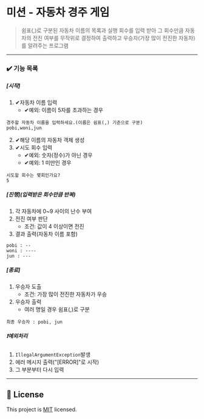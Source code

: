 # 미션 - 자동차 경주 게임

>쉼표(,)로 구분된 자동차 이름의 목록과 실행 회수를 입력 받아
그 회수만큼 자동차의 전진 여부를 무작위로 결정하여 출력하고
우승자(가장 많이 전진한 자동차)를 알려주는 프로그램
---
### ✔️ 기능 목록
##### [시작]
1. ✔자동차 이름 입력
   - ✔예외: 이름이 5자를 초과하는 경우
```
경주할 자동차 이름을 입력하세요.(이름은 쉼표(,) 기준으로 구분)
pobi,woni,jun
```
2. ✔해당 이름의 자동차 객체 생성
3. ✔시도 회수 입력
   - ✔예외: 숫자(정수)가 아닌 경우
   - ✔예외: 1 미만인 경우
```
시도할 회수는 몇회인가요?
5
```
##### [진행](입력받은 회수만큼 반복)
1. 각 자동차에 0~9 사이의 난수 부여
2. 전진 여부 판단
   - 조건: 값이 4 이상이면 전진
3. 결과 출력(자동차 이름 포함)
```
pobi : --
woni : ----
jun : ---
```
##### [종료]
1. 우승자 도출
   - 조건: 가장 많이 전진한 자동차가 우승
2. 우승자 출력
   - 여러 명일 경우 쉼표(,)로 구분
```
최종 우승자 : pobi, jun
```
##### ❗예외처리
1. `IllegalArgumentException`발생
2. 에러 메시지 출력("[ERROR]"로 시작)
3. 그 부분부터 다시 입력
---

## 📝 License

This project is [MIT](https://github.com/woowacourse/java-racingcar-precourse/blob/master/LICENSE) licensed.
